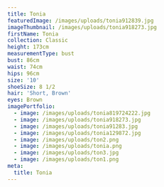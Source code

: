 ```yaml
---
title: Tonia
featuredImage: /images/uploads/tonia912839.jpg
imageThumbnail: /images/uploads/tonia918273.jpg
firstName: Tonia
collection: Classic
height: 173cm
measurementType: bust
bust: 86cm
waist: 74cm
hips: 96cm
size: '10'
shoeSize: 8 1/2
hair: 'Short, Brown'
eyes: Brown
imagePortfolio:
  - image: /images/uploads/tonia819724222.jpg
  - image: /images/uploads/tonia918273.jpg
  - image: /images/uploads/tonia91283.jpg
  - image: /images/uploads/tonia129872.jpg
  - image: /images/uploads/ton2.png
  - image: /images/uploads/tonia.png
  - image: /images/uploads/ton3.jpg
  - image: /images/uploads/ton1.png
meta:
  title: Tonia
---
```


